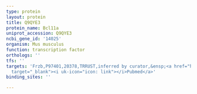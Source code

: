 ```yaml
---
type: protein
layout: protein
title: Q9QYE3
protein_name: Bcl11a
uniprot_accession: Q9QYE3
ncbi_gene_id: '14025'
organism: Mus musculus
function: transcription factor
orthologs: ''
tfs: ''
targets: 'Frzb,P97401,20378,TRRUST,inferred by curator,&ensp;<a href="https://www.ncbi.nlm.nih.gov/pubmed/?term=22491945%5Buid%5D+OR+29087512%5Buid%5D"
  target="_blank"><i uk-icon="icon: link"></i>Pubmed</a>'
binding_sites: ''

---
```

